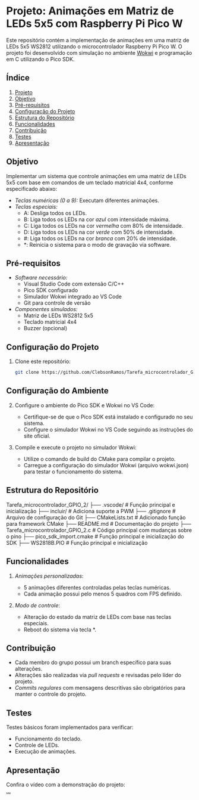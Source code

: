 # Projeto: Animações em Matriz de LEDs 5x5 com Raspberry Pi Pico W

Este repositório contém a implementação de animações em uma matriz de LEDs 5x5 WS2812 utilizando o microcontrolador Raspberry Pi Pico W. O projeto foi desenvolvido com simulação no ambiente [Wokwi](https://wokwi.com/) e programação em C utilizando o Pico SDK.

## Índice

1. [Projeto](#projeto)
2. [Objetivo](#objetivo)
3. [Pré-requisitos](#pré-requisitos)
4. [Configuração do Projeto](#configuração-do-projeto)
5. [Estrutura do Repositório](#estrutura-do-repositório)
6. [Funcionalidades](#funcionalidades)
7. [Contribuição](#contribuição)
8. [Testes](#testes)
9. [Apresentação](#apresentação)

## Objetivo

Implementar um sistema que controle animações em uma matriz de LEDs 5x5 com base em comandos de um teclado matricial 4x4, conforme especificado abaixo:

- *Teclas numéricas (0 a 9):* Executam diferentes animações.
- *Teclas especiais:*
  - A: Desliga todos os LEDs.
  - B: Liga todos os LEDs na cor *azul* com intensidade máxima.
  - C: Liga todos os LEDs na cor *vermelha* com 80% de intensidade.
  - D: Liga todos os LEDs na cor *verde* com 50% de intensidade.
  - #: Liga todos os LEDs na cor *branca* com 20% de intensidade.
  - *: Reinicia o sistema para o modo de gravação via software.

## Pré-requisitos

- *Software necessário:*
  - Visual Studio Code com extensão C/C++
  - Pico SDK configurado
  - Simulador Wokwi integrado ao VS Code
  - Git para controle de versão
- *Componentes simulados:*
  - Matriz de LEDs WS2812 5x5
  - Teclado matricial 4x4
  - Buzzer (opcional)

## Configuração do Projeto

1. Clone este repositório:
   ```bash
   git clone https://github.com/ClebsonRamos/Tarefa_microcontrolador_GPIO_2.git

## Configuração do Ambiente

2. Configure o ambiente do Pico SDK e Wokwi no VS Code:
   - Certifique-se de que o Pico SDK está instalado e configurado no seu sistema.
   - Configure o simulador Wokwi no VS Code seguindo as instruções do site oficial.

3. Compile e execute o projeto no simulador Wokwi:
   - Utilize o comando de build do CMake para compilar o projeto.
   - Carregue a configuração do simulador Wokwi (arquivo wokwi.json) para testar o funcionamento do sistema.

## Estrutura do Repositório

Tarefa_microcontrolador_GPIO_2/
├── .vscode/                 # Função principal e inicialização
├── incluir/                 # Adiciona suporte a PWM
├── .gitignore               # Arquivo de configuração do Git
├── CMakeLists.txt           # Adicionado função para framework CMake
├── README.md                # Documentação do projeto
├── Tarefa_microcontrolador_GPIO_2.c  # Código principal com mudanças sobre o pino
├── pico_sdk_import.cmake    # Função principal e inicialização do SDK
├── WS2818B.PIO              # Função principal e inicialização

## Funcionalidades

1. *Animações personalizadas*:
   - 5 animações diferentes controladas pelas teclas numéricas.
   - Cada animação possui pelo menos 5 quadros com FPS definido.

2. *Modo de controle*:
   - Alteração do estado da matriz de LEDs com base nas teclas especiais.
   - Reboot do sistema via tecla *.

## Contribuição

- Cada membro do grupo possui um branch específico para suas alterações.
- Alterações são realizadas via *pull requests* e revisadas pelo líder do projeto.
- *Commits regulares* com mensagens descritivas são obrigatórios para manter o controle do projeto.

## Testes

Testes básicos foram implementados para verificar:
- Funcionamento do teclado.
- Controle de LEDs.
- Execução de animações.

## Apresentação

Confira o vídeo com a demonstração do projeto:  
[...](#)
